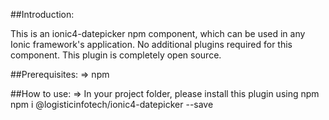 ##Introduction:

This is an ionic4-datepicker npm component, which can be used in any Ionic framework's application. No additional plugins required for this component. This plugin is completely open source.


##Prerequisites:
 => npm


##How to use:
    => In your project folder, please install this plugin using npm 
        npm i @logisticinfotech/ionic4-datepicker --save